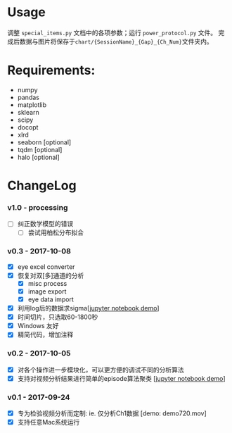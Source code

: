 # Usage
调整 ```special_items.py``` 文档中的各项参数；运行 ```power_protocol.py``` 文件。
完成后数据与图片将保存于```chart/{SessionName}_{Gap}_{Ch_Num}```文件夹内。

# Requirements:
- numpy
- pandas
- matplotlib
- sklearn
- scipy
- docopt
- xlrd
- seaborn [optional]
- tqdm [optional]
- halo [optional]

# ChangeLog
### v1.0 - processing
- [ ] 纠正数学模型的错误
  - [ ] 尝试用柏松分布拟合

### v0.3 - 2017-10-08
- [x] eye excel converter
- [x] 恢复对双[多]通道的分析
  - [x] misc process
  - [x] image export
  - [x] eye data import
- [x] 利用log后的数据求sigma[[jupyter notebook demo](https://nbviewer.jupyter.org/github/ZaneMuir/Lime/blob/master/demo/demo_data_distribution.ipynb)]
- [x] 时间切片，只选取60-1800秒
- [x] Windows 友好
- [x] 精简代码，增加注释

### v0.2 - 2017-10-05
- [x] 对各个操作进一步模块化，可以更方便的调试不同的分析算法
- [x] 支持对视频分析结果进行简单的episode算法聚类 [[jupyter notebook demo](https://nbviewer.jupyter.org/github/ZaneMuir/Lime/blob/master/demo/demo_video_episode.ipynb)]

### v0.1 - 2017-09-24
- [x] 专为检验视频分析而定制: ie. 仅分析Ch1数据 [demo: demo720.mov]
- [x] 支持任意Mac系统运行

